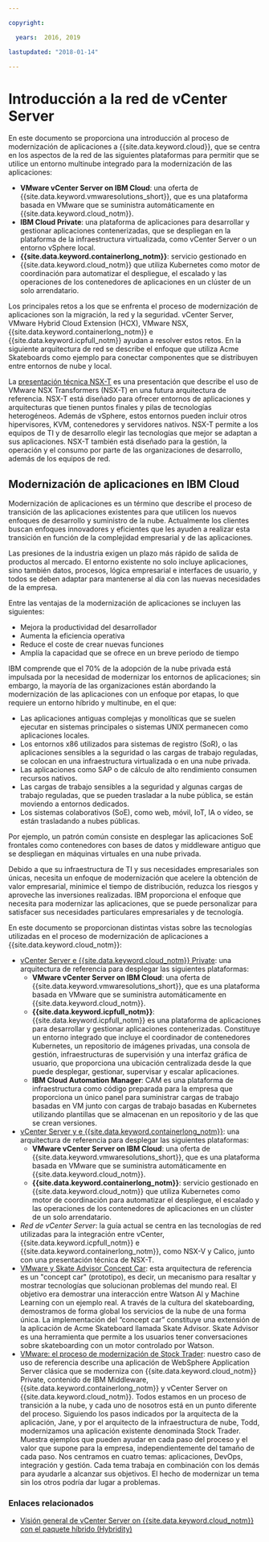 ```yaml
---

copyright:

  years:  2016, 2019

lastupdated: "2018-01-14"

---
```


# Introducción a la red de vCenter Server

En este documento se proporciona una introducción al proceso de modernización de aplicaciones a {{site.data.keyword.cloud}}, que se centra en los aspectos de la red de las siguientes plataformas para permitir que se utilice un entorno multinube integrado para la modernización de las aplicaciones:

- **VMware vCenter Server on IBM Cloud**: una oferta de {{site.data.keyword.vmwaresolutions_short}}, que es una plataforma basada en VMware que se suministra automáticamente en {{site.data.keyword.cloud_notm}}.
- **IBM Cloud Private**: una plataforma de aplicaciones para desarrollar y gestionar aplicaciones contenerizadas, que se despliegan en la plataforma de la infraestructura virtualizada, como vCenter Server o un entorno vSphere local.
- **{{site.data.keyword.containerlong_notm}}**: servicio gestionado en {{site.data.keyword.cloud_notm}} que utiliza Kubernetes como motor de coordinación para automatizar el despliegue, el escalado y las operaciones de los contenedores de aplicaciones en un clúster de un solo arrendatario.

Los principales retos a los que se enfrenta el proceso de modernización de aplicaciones son la migración, la red y la seguridad. vCenter Server, VMware Hybrid Cloud Extension (HCX), VMware NSX, {{site.data.keyword.containerlong_notm}} e {{site.data.keyword.icpfull_notm}} ayudan a resolver estos retos. En la siguiente arquitectura de red se describe el enfoque que utiliza Acme Skateboards como ejemplo para conectar componentes que se distribuyen entre entornos de nube y local.

La [presentación técnica NSX-T](vcsnsxt-techpreview.html) es una presentación que describe el uso de VMware NSX Transformers (NSX-T) en una futura arquitectura de referencia. NSX-T está diseñado para ofrecer entornos de aplicaciones y arquitecturas que tienen puntos finales y pilas de tecnologías heterogéneos. Además de vSphere, estos entornos pueden incluir otros hipervisores, KVM, contenedores y servidores nativos. NSX-T permite a los equipos de TI y de desarrollo elegir las tecnologías que mejor se adaptan a sus aplicaciones. NSX-T también está diseñado para la gestión, la operación y el consumo por parte de las organizaciones de desarrollo, además de los equipos de red.

## Modernización de aplicaciones en IBM Cloud

Modernización de aplicaciones es un término que describe el proceso de transición de las aplicaciones existentes para que utilicen los nuevos enfoques de desarrollo y suministro de la nube. Actualmente los clientes buscan enfoques innovadores y eficientes que les ayuden a realizar esta transición en función de la complejidad empresarial y de las aplicaciones.

Las presiones de la industria exigen un plazo más rápido de salida de productos al mercado. El entorno existente no solo incluye aplicaciones, sino también datos, procesos, lógica empresarial e interfaces de usuario, y todos se deben adaptar para mantenerse al día con las nuevas necesidades de la empresa.

Entre las ventajas de la modernización de aplicaciones se incluyen las siguientes:

- Mejora la productividad del desarrollador
- Aumenta la eficiencia operativa
- Reduce el coste de crear nuevas funciones
- Amplía la capacidad que se ofrece en un breve periodo de tiempo

IBM comprende que el 70% de la adopción de la nube privada está impulsada por la necesidad de modernizar los entornos de aplicaciones; sin embargo, la mayoría de las organizaciones están abordando la modernización de las aplicaciones con un enfoque por etapas, lo que requiere un entorno híbrido y multinube, en el que:

- Las aplicaciones antiguas complejas y monolíticas que se suelen ejecutar en sistemas principales o sistemas UNIX permanecen como aplicaciones locales.
- Los entornos x86 utilizados para sistemas de registro (SoR), o las aplicaciones sensibles a la seguridad o las cargas de trabajo reguladas, se colocan en una infraestructura virtualizada o en una nube privada.
- Las aplicaciones como SAP o de cálculo de alto rendimiento consumen recursos nativos.
- Las cargas de trabajo sensibles a la seguridad y algunas cargas de trabajo reguladas, que se pueden trasladar a la nube pública, se están moviendo a entornos dedicados.
- Los sistemas colaborativos (SoE), como web, móvil, IoT, IA o vídeo, se están trasladando a nubes públicas.

Por ejemplo, un patrón común consiste en desplegar las aplicaciones SoE frontales como contenedores con bases de datos y middleware antiguo que se despliegan en máquinas virtuales en una nube privada.

Debido a que su infraestructura de TI y sus necesidades empresariales son únicas, necesita un enfoque de modernización que acelere la obtención de valor empresarial, minimice el tiempo de distribución, reduzca los riesgos y aproveche las inversiones realizadas. IBM proporciona el enfoque que necesita para modernizar las aplicaciones, que se puede personalizar para satisfacer sus necesidades particulares empresariales y de tecnología.

En este documento se proporcionan distintas vistas sobre las tecnologías utilizadas en el proceso de modernización de aplicaciones a {{site.data.keyword.cloud_notm}}:

* [vCenter Server e {{site.data.keyword.cloud_notm}} Private](../vcsicp/vcsicp-intro.html): una arquitectura de referencia para desplegar las siguientes plataformas:
   - **VMware vCenter Server on IBM Cloud**: una oferta de {{site.data.keyword.vmwaresolutions_short}}, que es una plataforma basada en VMware que se suministra automáticamente en {{site.data.keyword.cloud_notm}}.
   - **{{site.data.keyword.icpfull_notm}}**: {{site.data.keyword.icpfull_notm}} es una plataforma de aplicaciones para desarrollar y gestionar aplicaciones contenerizadas. Constituye un entorno integrado que incluye el coordinador de contenedores Kubernetes, un repositorio de imágenes privadas, una consola de gestión, infraestructuras de supervisión y una interfaz gráfica de usuario, que proporciona una ubicación centralizada desde la que puede desplegar, gestionar, supervisar y escalar aplicaciones.
   - **IBM Cloud Automation Manager**: CAM es una plataforma de infraestructura como código preparada para la empresa que proporciona un único panel para suministrar cargas de trabajo basadas en VM junto con cargas de trabajo basadas en Kubernetes utilizando plantillas que se almacenan en un repositorio y de las que se crean versiones.
* [vCenter Server y e {{site.data.keyword.containerlong_notm}}](../vcsiks/vcsiks-intro.html): una arquitectura de referencia para desplegar las siguientes plataformas:
   - **VMware vCenter Server on IBM Cloud**: una oferta de {{site.data.keyword.vmwaresolutions_short}}, que es una plataforma basada en VMware que se suministra automáticamente en {{site.data.keyword.cloud_notm}}.
   - **{{site.data.keyword.containerlong_notm}}**: servicio gestionado en {{site.data.keyword.cloud_notm}} que utiliza Kubernetes como motor de coordinación para automatizar el despliegue, el escalado y las operaciones de los contenedores de aplicaciones en un clúster de un solo arrendatario.
* _Red de vCenter Server_: la guía actual se centra en las tecnologías de red utilizadas para la integración entre vCenter, {{site.data.keyword.icpfull_notm}} e {{site.data.keyword.containerlong_notm}}, como NSX-V y Calico, junto con una presentación técnica de NSX-T.
* [VMware y Skate Advisor Concept Car](../vcscar/vcscar-intro.html): esta arquitectura de referencia es un "concept car" (prototipo), es decir, un mecanismo para resaltar y mostrar tecnologías que solucionan problemas del mundo real. El objetivo era demostrar una interacción entre Watson AI y Machine Learning con un ejemplo real. A través de la cultura del skateboarding, demostramos de forma global los servicios de la nube de una forma única. La implementación del “concept car” constituye una extensión de la aplicación de Acme Skateboard llamada Skate Advisor. Skate Advisor es una herramienta que permite a los usuarios tener conversaciones sobre skateboarding con un motor controlado por Watson.
* [VMware: el proceso de modernización de Stock Trader](../vcscontent/vcscontent-modjourney.html): nuestro caso de uso de referencia describe una aplicación de WebSphere Application Server clásica que se moderniza con {{site.data.keyword.cloud_notm}} Private, contenido de IBM Middleware, {{site.data.keyword.containerlong_notm}} y vCenter Server on {{site.data.keyword.cloud_notm}}. Todos estamos en un proceso de transición a la nube, y cada uno de nosotros está en un punto diferente del proceso. Siguiendo los pasos indicados por la arquitecta de la aplicación, Jane, y por el arquitecto de la infraestructura de nube, Todd, modernizamos una aplicación existente denominada Stock Trader. Muestra ejemplos que pueden ayudar en cada paso del proceso y el valor que supone para la empresa, independientemente del tamaño de cada paso. Nos centramos en cuatro temas: aplicaciones, DevOps, integración y gestión. Cada tema trabaja en combinación con los demás para ayudarle a alcanzar sus objetivos. El hecho de modernizar un tema sin los otros podría dar lugar a problemas.

### Enlaces relacionados

* [Visión general de vCenter Server on {{site.data.keyword.cloud_notm}} con el paquete híbrido (Hybridity)](../vcs/vcs-hybridity-intro.html)
